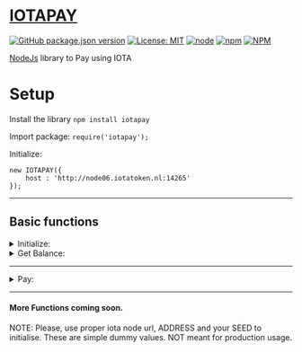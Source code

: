 # [IOTAPAY](https://iotapay.dev/)

[![GitHub package.json version](https://img.shields.io/github/package-json/v/acycliclabs/iotapay-js.svg)](https://github.com/acycliclabs/iotapay-js/releases)
[![License: MIT](https://img.shields.io/badge/License-MIT-yellow.svg)](https://opensource.org/licenses/MIT)
[![node](https://img.shields.io/badge/node-%3E%3D8.9.4-brightgreen.svg)](https://nodejs.org/download/release/v8.9.4/)
[![npm](https://img.shields.io/npm/dt/iotapay.svg)](https://www.npmjs.com/package/iotapay)
[![NPM](https://nodei.co/npm/iotapay.png)](https://nodei.co/npm/iotapay/)


[NodeJs](https://nodejs.org/) library to Pay using IOTA

# Setup

Install the library `npm install iotapay`

Import package: `require('iotapay');`

Initialize:
```
new IOTAPAY({
    host : 'http://node06.iotatoken.nl:14265'
});
```

***

## Basic functions

<details><summary>Initialize:</summary>
<p>

#### Initialize the iotapay object.

```javascript
const iotapay = new IOTAPAY();
```

Set Host manually like this:

```javascript
iotapay.setHost('http://node06.iotatoken.nl:14265');
```

or we will find a suitable host for you like this:

```javascript
iotapay.findHost(function (err, host) {
    if(err) {
        console.log('error:', err);
    }    
    iotapay.setHost(host);
})
```

</p>
</details>

<details><summary>Get Balance:</summary>
<p>

#### Initialize the iotapay object.

```javascript
iotapay.getBalance(['ADDRESS'], function (err, balance) {
    if(err) {
        console.log('error:', err);
    }
    console.log('balance:', balance);
})
```

</p>
</details>

***

<details><summary>Pay:</summary>
<p>

#### Transfer iota as payment.

```javascript
iotapay.transfer({
    address: 'ADDRESS',
    value: 1,
    message: 'Testing',
    seed: 'SEED'
}, function (err, result) {
    if(err) {
        console.log('error:', err);
    }
    console.log('result:', result);
})
```

Result gives bundle hash.

</p>
</details>

***

#### More Functions coming soon.

NOTE: Please, use proper iota node url, ADDRESS and your SEED to initialise. These are simple dummy values. NOT meant for production usage.
